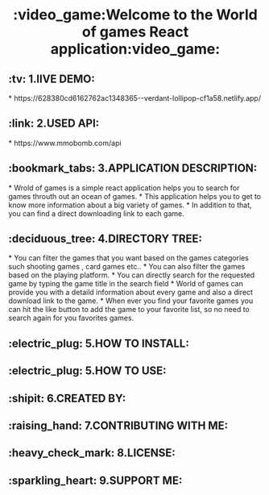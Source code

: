 <h1 align="center">
  :video_game:Welcome to the World of games React application:video_game:
</h1>


<h2>:tv:  1.lIVE DEMO:</h2>
 * https://628380cd6162762ac1348365--verdant-lollipop-cf1a58.netlify.app/

<h2>:link:  2.USED API:</h2>
 * https://www.mmobomb.com/api

<h2>:bookmark_tabs:  3.APPLICATION DESCRIPTION:</h2>
 * Wrold of games is a simple react application helps you to search for games throuth out an ocean of games.
 * This application helps you to get to know more information about a big variety of games.
 * In addition to that, you can find a direct downloading link to each game.



<h2>:deciduous_tree:  4.DIRECTORY TREE:</h2>
 * You can filter the games that you want based on the games categories such shooting games , card games etc..  
 * You can also filter the games based on the playing platform.
 * You can directly search for the requested game by typing the game title in the search field
 * World of games can provide you with a detaild information about every game and also a  direct download link to the game.
 * When ever you find your favorite games you can hit the like button to add the game to your favorite list, so no need to search again for you favorites games.

<h2>:electric_plug:  5.HOW TO INSTALL:</h2>

<h2>:electric_plug:  5.HOW TO USE:</h2>

<h2>:shipit:  6.CREATED BY:</h2>

<h2>:raising_hand:  7.CONTRIBUTING WITH ME:</h2>

<h2>:heavy_check_mark:  8.LICENSE:</h2>

<h2>:sparkling_heart:  9.SUPPORT ME:</h2>


